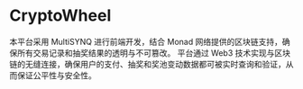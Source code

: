# CryptoWheel
本平台采用 MultiSYNQ 进行前端开发，结合 Monad 网络提供的区块链支持，确保所有交易记录和抽奖结果的透明与不可篡改。 平台通过 Web3 技术实现与区块链的无缝连接，确保用户的支付、抽奖和奖池变动数据都可被实时查询和验证，从而保证公平性与安全性。

